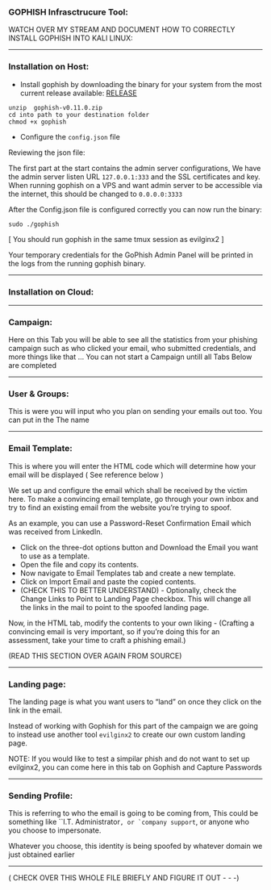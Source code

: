 
### GOPHISH Infrasctrucure Tool:

WATCH OVER MY STREAM AND DOCUMENT HOW TO CORRECTLY INSTALL GOPHISH INTO KALI LINUX:

***

### Installation on Host:

* Install gophish by downloading the binary for your system from the most current release available: [RELEASE](https://github.com/gophish/gophish/releases/)

```
unzip  gophish-v0.11.0.zip 
cd into path to your destination folder
chmod +x gophish
```
* Configure the ```config.json``` file

Reviewing the json file:

The first part at the start contains the admin server configurations, We have the admin server listen URL ```127.0.0.1:333``` and the SSL certificates and key. When running gophish on a VPS and want admin server to be accessible via the internet, this should be changed to ```0.0.0.0:3333```

After the Config.json file is configured correctly you can now run the binary:

```sudo ./gophish```

[ You should run gophish in the same tmux session as evilginx2 ]

Your temporary credentials for the GoPhish Admin Panel will be printed in the logs from the running gophish binary.

***

### Installation on Cloud:



***

### Campaign:

Here on this Tab you will be able to see all the statistics from your phishing campaign such as who clicked your email, who submitted credentials, and more things like that ... You can not start a Campaign untill all Tabs Below are completed 

***

### User & Groups:

This is were you will input who you plan on sending your emails out too. You can put in the The name


***

### Email Template:

This is where you will enter the HTML code which will determine how your email will be displayed ( See reference below ) 

We set up and configure the email which shall be received by the victim here. To make a convincing email template, go through your own inbox and try to find an existing email from the website you’re trying to spoof. 

As an example, you can use a Password-Reset Confirmation Email which was received from LinkedIn.

* Click on the three-dot options button and Download the Email you want to use as a template.
* Open the file and copy its contents.
* Now navigate to Email Templates tab and create a new template. 
* Click on Import Email and paste the copied contents.
* (CHECK THIS TO BETTER UNDERSTAND) - Optionally, check the Change Links to Point to Landing Page checkbox. This will change all the links in the mail to point to the spoofed landing page.

Now, in the HTML tab, modify the contents to your own liking - (Crafting a convincing email is very important, so if you’re doing this for an assessment, take your time to craft a phishing email.)

(READ THIS SECTION OVER AGAIN FROM SOURCE)

*** 

### Landing page:

The landing page is what you want users to “land” on once they click on the link in the email. 

Instead of working with Gophish for this part of the campaign we are going to instead use another tool ```evilginx2``` to create our own custom landing page.

NOTE: If you would like to test a simpilar phish and do not want to set up evilginx2, you can come here in this tab on Gophish and Capture Passwords 



***

### Sending Profile:

This is referring to who the email is going to be coming from, This could be something like ``I.T. Administrator```, or `company support```, or anyone who you choose to impersonate.

Whatever you choose, this identity is being spoofed by whatever domain we just obtained earlier



***

( CHECK OVER THIS WHOLE FILE BRIEFLY AND FIGURE IT OUT - - -)

